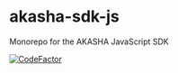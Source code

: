 # akasha-sdk-js
Monorepo for the AKASHA JavaScript SDK

[![CodeFactor](https://www.codefactor.io/repository/github/akashaproject/akasha-sdk-js/badge)](https://www.codefactor.io/repository/github/akashaproject/akasha-sdk-js)
